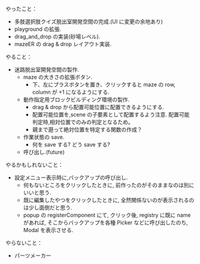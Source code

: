 やったこと：

- 多肢選択肢クイズ脱出室開発空間の完成.(UI に変更の余地あり)
- playground の拡張.
- drag_and_drop の実装(砂場レベル).
- mazeER の drag & drop レイアウト実装.

やること：

- 迷路脱出室開発空間の製作.
  - maze の大きさの拡張ボタン.
    - 下、左にプラスボタンを置き、クリックすると maze の row, column が +1 になるようにする.
  - 動作指定用ブロックビルディング環境の製作.
    - drag & drop から配置可能位置に配置できるようにする.
    - 配置可能位置を,scene の子要素として配置するよう注意. 配置可能判定時,相対位置でのみの判定となるため。
    - 親まで遡って絶対位置を特定する関数の作成？
  - 作業状態の save.
    - 何を save する? どう save する?
  - 呼び出し.(future)

やるかもしれないこと：

- 設定メニュー表示時に,バックアップの呼び出し.
  - 何もないところをクリックしたときに, 前作ったのがそのままなのは別にいいと思う.
  - 既に編集したやつをクリックしたときに, 全然関係ないのが表示されるのは少し面倒だと思う.
  - popup の registerComponent にて, クリック後, registry に既に name があれば, そこからバックアップを各種 Picker などに呼び出したのち, Modal を表示させる.

やらないこと：

- パーツメーカー
